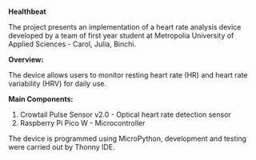**Healthbeat**

The project presents an implementation of a heart rate analysis device developed by a team of first year student at Metropolia University of Applied Sciences - Carol, Julia, Binchi.

**Overview:**

The device allows users to monitor resting heart rate (HR) and heart rate variability (HRV) for daily use. 

**Main Components:**

1. Crowtail Pulse Sensor v2.0 - Optical heart rate detection sensor
2. Raspberry Pi Pico W - Microcontroller

The device is programmed using MicroPython, development and testing were carried out by Thonny IDE.
